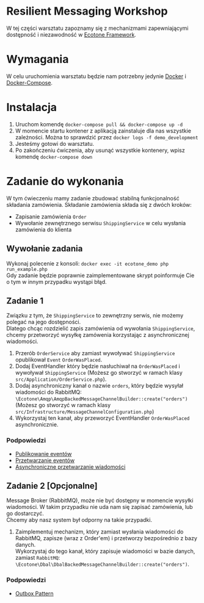 # Resilient Messaging Workshop

W tej części warsztatu zapoznamy się z mechanizmami zapewniającymi dostępność i niezawodność w [Ecotone Framework](https://docs.ecotone.tech/).

# Wymagania

W celu uruchomienia warsztatu będzie nam potrzebny jedynie [Docker](https://docs.docker.com/engine/install/) i [Docker-Compose](https://docs.docker.com/compose/install/).

# Instalacja

1. Uruchom komendę `docker-compose pull && docker-compose up -d`
2. W momencie startu kontener z aplikacją zainstaluje dla nas wszystkie zależności. Można to sprawdzić przez `docker logs -f demo_development`
3. Jesteśmy gotowi do warsztatu.
4. Po zakończeniu ćwiczenia, aby usunąć wszystkie kontenery, wpisz komendę `docker-compose down`

# Zadanie do wykonania

W tym ćwieczeniu mamy zadanie zbudować stabilną funkcjonalność składania zamówienia.
Składanie zamówienia składa się z dwóch kroków:

- Zapisanie zamówienia `Order`
- Wywołanie zewnętrznego serwisu `ShippingService` w celu wysłania zamówienia do klienta

## Wywołanie zadania

Wykonaj polecenie z konsoli: `docker exec -it ecotone_demo php run_example.php`  
Gdy zadanie będzie poprawnie zaimplementowane skrypt poinformuje Cie o tym w innym przypadku wystąpi błąd.

## Zadanie 1

Związku z tym, że `ShippingService` to zewnętrzny serwis, nie możemy polegać na jego dostępności.  
Dlatego chcąc rozdzielić zapis zamówienia od wywołania `ShippingService`, chcemy przetworzyć wysyłkę zamówenia korzystając z asynchronicznej wiadomości.  

1. Przerób `OrderService` aby zamiast wywoływać `ShippingService` opublikował `Event` `OrderWasPlaced`.  
2. Dodaj EventHandler który będzie nasłuchiwał na `OrderWasPlaced` i wywoływał `ShippingService` (Możesz go stworzyć w ramach klasy `src/Application/OrderService.php`).
3. Dodaj asynchroniczny kanał o nazwie `orders`, który będzie wysyłał wiadomości do RabbitMQ: `\Ecotone\Amqp\AmqpBackedMessageChannelBuilder::create("orders")` (Możesz go stworzyć w ramach klasy `src/Infrastructure/MessageChannelConfiguration.php`)
4. Wykorzystaj ten kanał, aby przeworzyć EventHandler `OrderWasPlaced` asynchronicznie.

### Podpowiedzi

- [Publikowanie eventów](https://docs.ecotone.tech/modelling/event-handling/dispatching-events#publishing)
- [Przetwarzanie eventów](https://docs.ecotone.tech/modelling/event-handling/handling-events#registering-class-based-event-handler)
- [Asynchroniczne przetwarzanie wiadomości](https://docs.ecotone.tech/modelling/asynchronous-handling#running-asynchronously)

## Zadanie 2 [Opcjonalne]

Message Broker (RabbitMQ), może nie być dostępny w momencie wysyłki wiadomości. 
W takim przypadku nie uda nam się zapisać zamówienia, lub go dostarczyć.  
Chcemy aby nasz system był odporny na takie przypadki.

1. Zaimplementuj mechanizm, który zamiast wysłania wiadomości do RabbitMQ, zapisze (wraz z Order'em) i przetworzy bezpośrednio z bazy danych.    
Wykorzystaj do tego kanał, który zapisuje wiadomości w bazie danych, zamiast `RabbitMQ`: `\Ecotone\Dbal\DbalBackedMessageChannelBuilder::create("orders")`. 

### Podpowiedzi

- [Outbox Pattern](https://docs.ecotone.tech/modelling/error-handling/outbox-pattern#dbal-message-channel)